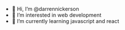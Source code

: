 - 👋 Hi, I’m @darrennickerson
- 👀 I’m interested in web development
- 🌱 I’m currently learning javascript and react


<!---
darrennickerson/darrennickerson is a ✨ special ✨ repository because its `README.md` (this file) appears on your GitHub profile.
You can click the Preview link to take a look at your changes.
--->
